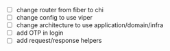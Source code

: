 - [ ] change router from fiber to chi
- [ ] change config to use viper
- [ ] change architecture to use application/domain/infra
- [ ] add OTP in login
- [ ] add request/response helpers